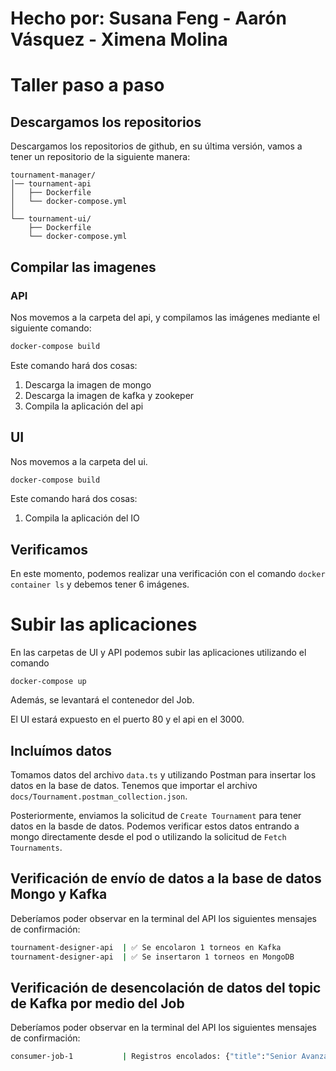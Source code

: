 # Hecho por: Susana Feng - Aarón Vásquez - Ximena Molina 
# Taller paso a paso
## Descargamos los repositorios
Descargamos los repositorios de github, en su última versión, vamos a tener un repositorio de la siguiente manera:
```
tournament-manager/
│── tournament-api
│   ├── Dockerfile
│   └── docker-compose.yml
│
└── tournament-ui/
    ├── Dockerfile
    └── docker-compose.yml

```

## Compilar las imagenes
### API
Nos movemos a la carpeta del api, y compilamos las imágenes mediante el siguiente comando:

```cmd
docker-compose build
```

Este comando hará dos cosas:
1. Descarga la imagen de mongo
2. Descarga la imagen de kafka y zookeper
3. Compila la aplicación del api

## UI
Nos movemos a la carpeta del ui.

```cmd
docker-compose build
```

Este comando hará dos cosas:
1. Compila la aplicación del IO

## Verificamos
En este momento, podemos realizar una verificación con el comando `docker container ls` y debemos tener 6 imágenes.

# Subir las aplicaciones
En las carpetas de UI y API podemos subir las aplicaciones utilizando el comando
```
docker-compose up
```
Además, se levantará el contenedor del Job.

El UI estará expuesto en el puerto 80 y el api en el 3000.

## Incluímos datos
Tomamos datos del archivo `data.ts` y utilizando Postman para insertar los datos en la base de datos.  Tenemos que importar el archivo `docs/Tournament.postman_collection.json`.

Posteriormente, enviamos la solicitud de `Create Tournament` para tener datos en la basde de datos.
Podemos verificar estos datos entrando a mongo directamente desde el pod o utilizando la solicitud de `Fetch Tournaments`.

## Verificación de envío de datos a la base de datos Mongo y Kafka
Deberíamos poder observar en la terminal del API los siguientes mensajes de confirmación:
```cmd
tournament-designer-api  | ✅ Se encolaron 1 torneos en Kafka
tournament-designer-api  | ✅ Se insertaron 1 torneos en MongoDB
```

## Verificación de desencolación de datos del topic de Kafka por medio del Job
Deberíamos poder observar en la terminal del API los siguientes mensajes de confirmación:
```cmd
consumer-job-1           | Registros encolados: {"title":"Senior Avanzados Hombres ✅","type":"single_elimination","roster":[{"id":93,"name":"93 - [Karate Patito] Juan Perez","weight":83,"age":45},{"id":94,"name":"94 - [Karate los pollitos] Pedro Picapiedra","weight":82,"age":44}]}
```
